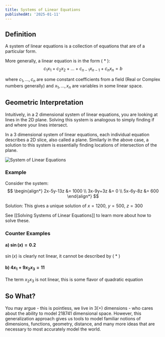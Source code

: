 ```yaml
---
title: Systems of Linear Equations
publishedAt: '2025-01-11'
---
```


## Definition
A system of linear equations is a collection of equations that are of a particular form.

More generally, a linear equation is in the form ( * ):
$$
c_1x_1 + c_2x_2 + \dots + c_{n-1}x_{n-1} + c_nx_n = b
$$

where $c_1, \dots, c_n$ are some constant coefficients from a field (Real or Complex numbers generally) and $x_1, \dots, x_n$ are variables in some linear space.

## Geometric Interpretation
Intuitively, in a 2 dimensional system of linear equations, you are looking at lines in the 2D plane. Solving this system is analogous to simply finding if and where your lines intersect.

In a 3 dimensional system of linear equations, each individual equation describes a 2D slice, also called a plane. Similarly in the above case, a solution to this system is essentially finding locations of intersection of the plane. 

![System of Linear Equations](/assets/LinearSystemSolution.png)

### Example
Consider the system:
$$
\begin{align*}
2x-5y-13z &= 1000 \\
3x-9y+3z &= 0 \\
5x-6y-8z &= 600
\end{align*}
$$

Solution: This gives a unique solution of $x=1200$, $y=500$, $z=300$

See [[Solving Systems of Linear Equations]] to learn more about how to solve these.

### Counter Examples
#### a) $\sin(x) = 0.2$ 
$\sin(x)$ is clearly not linear, it cannot be described by ( * )

#### b) $4x_1 + 9x_2x_3=11$
The term $x_2x_3$ is not linear, this is some flavor of quadratic equation

## So What?
You may argue - this is pointless, we live in 3(+) dimensions - who cares about the ability to model 218741 dimensional space. However, this generalization approach gives us tools to model familiar notions of dimensions, functions, geometry, distance, and many more ideas that are necessary to most accurately model the world.